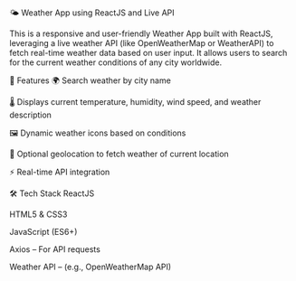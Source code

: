 🌤️ Weather App using ReactJS and Live API

This is a responsive and user-friendly Weather App built with ReactJS, leveraging a live weather API (like OpenWeatherMap or WeatherAPI) to fetch real-time weather data based on user input. It allows users to search for the current weather conditions of any city worldwide.

🚀 Features
🌍 Search weather by city name

🌡️ Displays current temperature, humidity, wind speed, and weather description

🖼️ Dynamic weather icons based on conditions

📍 Optional geolocation to fetch weather of current location

⚡ Real-time API integration

🛠️ Tech Stack
ReactJS

HTML5 & CSS3

JavaScript (ES6+)

Axios – For API requests

Weather API – (e.g., OpenWeatherMap API)


